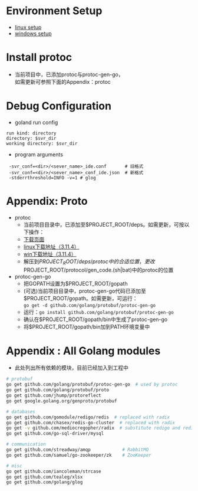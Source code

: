 # Environment Setup
* [linux setup](setup_linux.md)
* [windows setup](setup_win.md)

# Install protoc
* 当前项目中，已添加protoc与protoc-gen-go，<br />
  如需更新可参照下面的Appendix：protoc


# Debug Configuration

* goland run config
```
run kind: directory
directory: $svr_dir
working directory: $svr_dir
```
  
* program arguments
```
 -svr_conf=<dir>/<sever_name>_ide.conf       # 旧格式
 -svr_conf=<dir>/<sever_name>_conf_ide.json  # 新格式
 -stderrthreshold=INFO -v=1 # glog
 ```


# Appendix: Proto
* protoc
  * 当前项目目录中，已添加至$PROJECT_ROOT/deps。如需更新，可按以下操作：
  * [下载页面](https://github.com/protocolbuffers/protobuf/releases)
  * [linux下载地址（3.11.4）](https://github.com/protocolbuffers/protobuf/releases/download/v3.11.4/protoc-3.11.4-linux-x86_64.zip)
  * [win下载地址（3.11.4）](https://github.com/protocolbuffers/protobuf/releases/download/v3.11.4/protoc-3.11.4-win64.zip)
  * 解压到$PROJECT_ROOT/deps/protoc中的合适位置，更改$PROJECT_ROOT/protocol/gen_code.(sh|bat)中的protoc的位置
* protoc-gen-go
  * 把GOPATH设置为$PROJECT_ROOT/gopath
  * (可选)当前项目目录中，protoc-gen-go代码已添加至$PROJECT_ROOT/gopath。如需更新，可运行：<br />
    ```go get -d github.com/golang/protobuf/protoc-gen-go```
  * 运行：```go install github.com/golang/protobuf/protoc-gen-go```
  * 确认在$PROJECT_ROOT/gopath/bin中生成了protoc-gen-go
  * 将$PROJECT_ROOT/gopath/bin加到PATH环境变量中

# Appendix : All Golang modules
* 此处列出所有依赖的模块，目前已经加入到工程中

```sh
# protobuf
go get github.com/golang/protobuf/protoc-gen-go  # used by protoc
go get github.com/golang/protobuf/proto
go get github.com/jhump/protoreflect
go get google.golang.org/genproto/protobuf

# databases
go get github.com/gomodule/redigo/redis  # replaced with radix
go get github.com/chasex/redis-go-cluster  # replaced with radix
go get -v github.com/mediocregopher/radix  # substitute redigo and redis-go-cluster
go get github.com/go-sql-driver/mysql

# communication
go get github.com/streadway/amqp            # RabbitMQ
go get github.com/samuel/go-zookeeper/zk    # ZooKeeper

# misc
go get github.com/iancoleman/strcase
go get github.com/tealeg/xlsx
go get github.com/golang/glog


```

